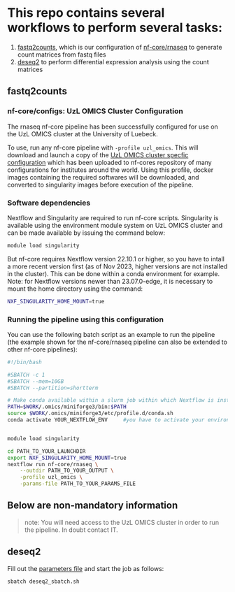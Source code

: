 # This repo contains several workflows to perform several tasks:

1. [fastq2counts](#fastq2counts), which is our configuration of [nf-core/rnaseq](https://nf-co.re/rnaseq/3.13.2) to generate count matrices from fastq files
2. [deseq2](#deseq2) to perform differential expression analysis using the count matrices

## <a name ="fastq2counts"></a> fastq2counts

### nf-core/configs: UzL OMICS Cluster Configuration

The rnaseq nf-core pipeline has been successfully configured for use on the UzL OMICS cluster at the University of Luebeck.

To use, run any nf-core pipeline with `-profile uzl_omics`. This will download and launch a copy of the [UzL OMICS cluster specfic configuration](fastq2counts/uzl_omics_nf-core.config) which has been uploaded to nf-cores repository of many configurations for institutes around the world. Using this profile, docker images containing the required softwares will be downloaded, and converted to singularity images before execution of the pipeline.

### Software dependencies

Nextflow and Singularity are required to run nf-core scripts. Singularity is available using the environment module system on UzL OMICS cluster and can be made available by issuing the command below:

```bash
module load singularity
```

But nf-core requires Nextflow version 22.10.1 or higher, so you have to intall a more recent version first (as of Nov 2023, higher versions are not installed in the cluster). This can be done within a conda environment for example. Note: for Nextflow versions newer than 23.07.0-edge, it is necessary to mount the home directory using the command:

```bash
NXF_SINGULARITY_HOME_MOUNT=true
```

### Running the pipeline using this configuration

You can use the following batch script as an example to run the pipeline (the example shown for the nf-core/rnaseq pipeline can also be extended to other nf-core pipelines):

```bash
#!/bin/bash

#SBATCH -c 1
#SBATCH --mem=10GB
#SBATCH --partition=shortterm

# Make conda available within a slurm job within which Nextflow is installed
PATH=$WORK/.omics/miniforge3/bin:$PATH
source $WORK/.omics/miniforge3/etc/profile.d/conda.sh
conda activate YOUR_NEXTFLOW_ENV     #you have to activate your environment with a Nextflow version 22.10.1 or higher


module load singularity

cd PATH_TO_YOUR_LAUNCHDIR
export NXF_SINGULARITY_HOME_MOUNT=true
nextflow run nf-core/rnaseq \
    --outdir PATH_TO_YOUR_OUTPUT \
    -profile uzl_omics \
    -params-file PATH_TO_YOUR_PARAMS_FILE
```

## Below are non-mandatory information

> note:
> You will need access to the UzL OMICS cluster in order to run the pipeline. In doubt contact IT.

## <a name ="deseq2"></a> deseq2

Fill out the [parameters file](./deseq2/deseq2_params.yaml) and start the job as follows:

```bash
sbatch deseq2_sbatch.sh
```
